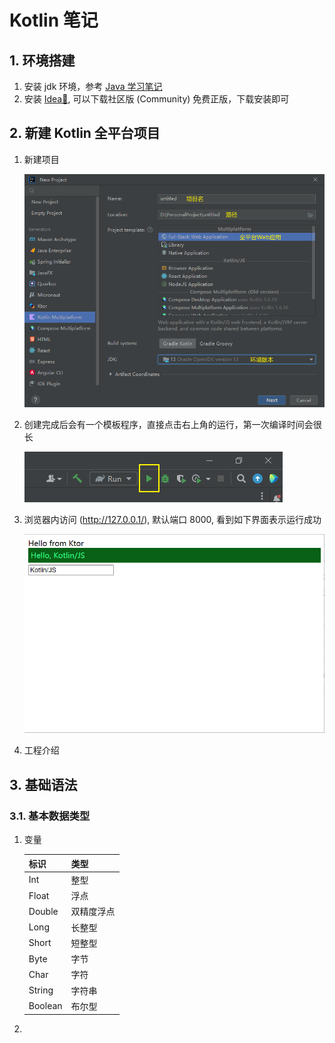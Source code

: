 # Kotlin 笔记

## 1. 环境搭建

1. 安装 jdk 环境，参考 [Java 学习笔记](Java%E5%AD%A6%E4%B9%A0%E7%AC%94%E8%AE%B0.md)
2. 安装 [Idea🔗](https://www.jetbrains.com/zh-cn/idea/download/#section=windows), 可以下载社区版 (Community) 免费正版，下载安装即可

## 2. 新建 Kotlin 全平台项目

1. 新建项目

    ![图 1](../images/2022-06-09_82.png)  

2. 创建完成后会有一个模板程序，直接点击右上角的运行，第一次编译时间会很长

    ![图 2](../images/2022-06-09_0.png)  

3. 浏览器内访问 (<http://127.0.0.1/>), 默认端口 8000, 看到如下界面表示运行成功

    ![图 3](../images/2022-06-09_28.png)  

4. 工程介绍

## 3. 基础语法

### 3.1. 基本数据类型

1. 变量

    | 标识    | 类型       |
    | ------- | ---------- |
    | Int     | 整型       |
    | Float   | 浮点       |
    | Double  | 双精度浮点 |
    | Long    | 长整型     |
    | Short   | 短整型     |
    | Byte    | 字节       |
    | Char    | 字符       |
    | String  | 字符串     |
    | Boolean | 布尔型     |

2. 
